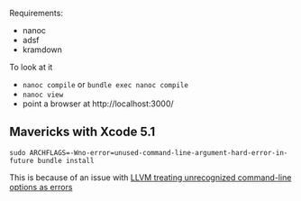 Requirements:
 * nanoc
 * adsf
 * kramdown

To look at it
 * `nanoc compile` or `bundle exec nanoc compile`
 * `nanoc view`
 * point a browser at http://localhost:3000/

Mavericks with Xcode 5.1
------------------------
`sudo ARCHFLAGS=-Wno-error=unused-command-line-argument-hard-error-in-future bundle install`

This is because of an issue with 
[LLVM treating unrecognized command-line options as errors](https://stackoverflow.com/questions/22352838/ruby-gem-install-json-fails-on-mavericks-and-xcode-5-1-unknown-argument-mul)